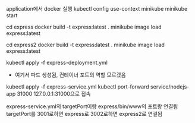 application에서 docker 실행
kubectl config use-context minikube
minikube start

cd express
docker build -t express:latest .
minikube image load express:latest

cd express2
docker build -t express:latest .
minikube image load express:latest

kubectl apply -f express-deployment.yml

- 여기서 파드 생성됨, 컨테이너 포트의 역할 모르겠음

kubectl apply -f express-service.yml
kubectl port-forward service/nodejs-app 31000
127.0.0.1:31000으로 접속

express-service.yml의 targetPort이랑 express/bin/www의 포트랑 연결됨
targetPort를 3001로하면 express로 3002로하면 express2로 연결됨
